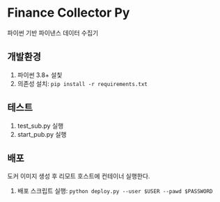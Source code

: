 # Finance Collector Py
파이썬 기반 파이낸스 데이터 수집기

## 개발환경
1. 파이썬 3.8+ 설칯
1. 의존성 설치: `pip install -r requirements.txt`

## 테스트
1. test_sub.py 실행
2. start_pub.py 실행

## 배포
도커 이미지 생성 후 리모트 호스트에 컨테이너 실행한다.
1. 배포 스크립트 실행: `python deploy.py --user $USER --pawd $PASSWORD`